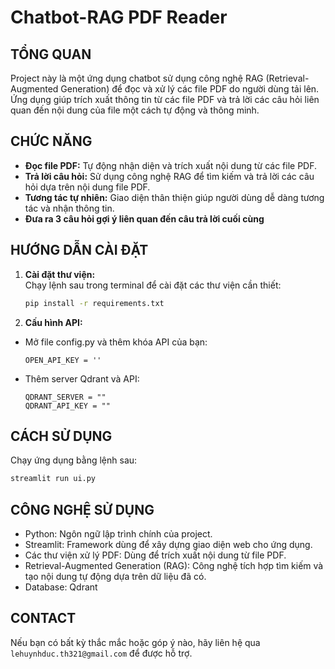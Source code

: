 # Chatbot-RAG PDF Reader

## TỔNG QUAN

Project này là một ứng dụng chatbot sử dụng công nghệ RAG (Retrieval-Augmented Generation) để đọc và xử lý các file PDF do người dùng tải lên. Ứng dụng giúp trích xuất thông tin từ các file PDF và trả lời các câu hỏi liên quan đến nội dung của file một cách tự động và thông minh.

## CHỨC NĂNG

- **Đọc file PDF:** Tự động nhận diện và trích xuất nội dung từ các file PDF.
- **Trả lời câu hỏi:** Sử dụng công nghệ RAG để tìm kiếm và trả lời các câu hỏi dựa trên nội dung file PDF.
- **Tương tác tự nhiên:** Giao diện thân thiện giúp người dùng dễ dàng tương tác và nhận thông tin.
- **Đưa ra 3 câu hỏi gợi ý liên quan đến câu trả lời cuối cùng**

## HƯỚNG DẪN CÀI ĐẶT

1. **Cài đặt thư viện:**  
   Chạy lệnh sau trong terminal để cài đặt các thư viện cần thiết:
   ```bash
   pip install -r requirements.txt
2. **Cấu hình API:**
  - Mở file config.py và thêm khóa API của bạn:
    ```pycon
    OPEN_API_KEY = ''
    ```
  - Thêm server Qdrant và API:
    ```pycon
    QDRANT_SERVER = ""
    QDRANT_API_KEY = ""
    ```
## CÁCH SỬ DỤNG
Chạy ứng dụng bằng lệnh sau:
```bash
streamlit run ui.py
```
## CÔNG NGHỆ SỬ DỤNG
- Python: Ngôn ngữ lập trình chính của project.
- Streamlit: Framework dùng để xây dựng giao diện web cho ứng dụng.
- Các thư viện xử lý PDF: Dùng để trích xuất nội dung từ file PDF.
- Retrieval-Augmented Generation (RAG): Công nghệ tích hợp tìm kiếm và tạo nội dung tự động dựa trên dữ liệu đã có.
- Database: Qdrant
## CONTACT
Nếu bạn có bất kỳ thắc mắc hoặc góp ý nào, hãy liên hệ qua ```lehuynhduc.th321@gmail.com``` để được hỗ trợ.
